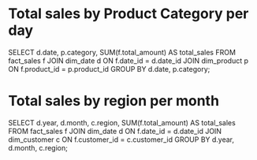 # Total sales by Product Category per day
SELECT
  d.date,
  p.category,
  SUM(f.total_amount) AS total_sales
FROM fact_sales f
JOIN dim_date d ON f.date_id = d.date_id
JOIN dim_product p ON f.product_id = p.product_id
GROUP BY d.date, p.category;


# Total sales by region per month
SELECT
  d.year,
  d.month,
  c.region,
  SUM(f.total_amount) AS total_sales
FROM fact_sales f
JOIN dim_date d ON f.date_id = d.date_id
JOIN dim_customer c ON f.customer_id = c.customer_id
GROUP BY d.year, d.month, c.region;

